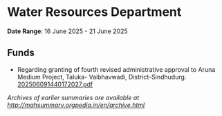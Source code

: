 # Water Resources Department

**Date Range**: 16 June 2025 - 21 June 2025


## Funds
- Regarding granting of fourth revised administrative approval to Aruna Medium Project, Taluka- Vaibhavwadi, District-Sindhudurg.\
  [202506091440172027.pdf](https://gr.maharashtra.gov.in/Site/Upload/Government%20Resolutions/English/202506091440172027.pdf)


*Archives of earlier summaries are available at http://mahsummary.orgpedia.in/en/archive.html*